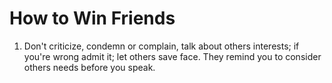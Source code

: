 # How to Win Friends

1. Don't criticize, condemn or complain, talk about others interests; if you're wrong admit it; let others save face. They remind you to consider others needs before you speak. 

